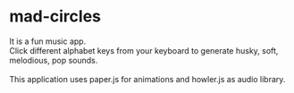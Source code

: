 # mad-circles
It is a fun music app.<br />
Click different alphabet keys from your keyboard to generate husky, soft, melodious, pop sounds.<br />
</br>
This application uses paper.js for animations and howler.js as audio library.<br />
